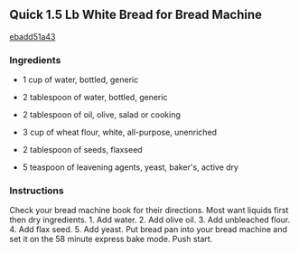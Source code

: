 ## Quick 1.5 Lb White Bread for Bread Machine

[ebadd51a43](http://www.food.com/recipe/quick-1-5-lb-white-bread-for-bread-machine-398631)

### Ingredients

 - 1 cup of water, bottled, generic

 - 2 tablespoon of water, bottled, generic

 - 2 tablespoon of oil, olive, salad or cooking

 - 3 cup of wheat flour, white, all-purpose, unenriched

 - 2 tablespoon of seeds, flaxseed

 - 5 teaspoon of leavening agents, yeast, baker's, active dry

### Instructions

Check your bread machine book for their directions. Most want liquids first then dry ingredients. 1. Add water. 2. Add olive oil. 3. Add unbleached flour. 4. Add flax seed. 5. Add yeast. Put bread pan into your bread machine and set it on the 58 minute express bake mode. Push start.